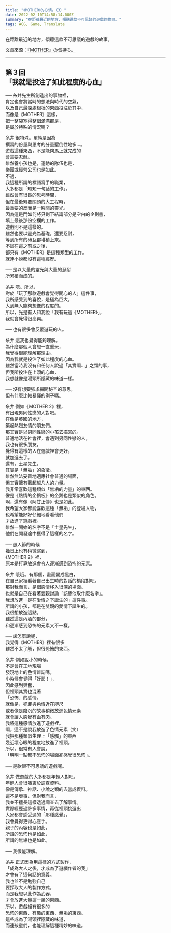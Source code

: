 ```yaml
---
title: "《MOTHER》的心情。（3）"
date: 2022-02-10T14:58:14.000Z
summary: "在距離最近的地方，傾聽這款不可思議的遊戲的故事。"
tags: ACG, Game, Translate
---
```


在距離最近的地方，傾聽這款不可思議的遊戲的故事。

文章來源：[『MOTHER』の気持ち。](https://www.1101.com/MOTHER/MOTHER_itoi.html)

---

## 第３回<br/>「我就是投注了如此程度的心血」

── 糸井先生所創造出的事物裡，
<br/>肯定也會將當時的想法與時代的空氣，
<br/>以及自己最深處根柢的東西投注於其中，
<br/>而像是《MOTHER》這樣，
<br/>把一整袋塞得整個滿滿都是，
<br/>是屬於特殊的情況嗎？

糸井 很特殊。單純是因為
<br/>撰寫的份量與思考的分量壓倒性地多…。
<br/>遊戲這種東西，不是能夠馬上就完成的
<br/>會需要忍耐。
<br/>雖然養小孩也是，運動的隊伍也是，
<br/>樂團或經營公司也是如此。
<br/>不過，
<br/>我這種所謂的標語寫手的職業，
<br/>大多都是「短短一句話的工作」。
<br/>雖然會有很長的思考時間，
<br/>但在最後緊要關頭的大工程時，
<br/>最重要的反而是一瞬間的靈光。
<br/>因為這是門如何將只剩下結論部分是空白的企劃書，
<br/>填上最後那份空欄的工作。
<br/>遊戲則不是這樣的。
<br/>雖然也要以靈光為基礎，還要忍耐，
<br/>等到所有的磚瓦都堆積上來。
<br/>不論在這之前或之後，
<br/>都只有《MOTHER》是這種類型的工作。
<br/>就連小說都沒有這種經歷。

── 是以大量的靈光與大量的忍耐
<br/>所累積而成的。

糸井 嗯。所以，
<br/>對於「玩了那款遊戲會覺得開心的人」這件事，
<br/>我所感受到的喜悅，是極為巨大，
<br/>大到無人能夠想像的程度的。
<br/>所以，光是有人和我說「我有玩過《MOTHER》」，
<br/>我就會覺得很高興。

── 也有很多會反覆遊玩的人。

糸井 這我也覺得能夠理解。
<br/>為什麼那個人會想一直重玩，
<br/>我覺得很能理解那理由。
<br/>因為我就是投注了如此程度的心血。
<br/>雖然當時我沒有和任何人說過「其實啊…」之類的事，
<br/>但我所投注在上頭的心血，
<br/>我想就像是湯頭所隱藏的味道一樣。

── 沒有想要強求揭開秘辛的意思，
<br/>但有什麼比較易懂的例子嗎。

糸井 例如《MOTHER 2》裡，
<br/>有出現男同性戀的人對吧。
<br/>在像是英國的地方，
<br/>築起熱烈友情的朋友們。
<br/>那其實是以男同性戀的小孩去描寫的。
<br/>普通地活在社會裡，會遇到男同性戀的人，
<br/>我也有很多朋友，
<br/>覺得有這樣的人在遊戲裡會更好，
<br/>就加進去了。
<br/>還有，土星先生，
<br/>其實是「無垢」的象徵。
<br/>雖然無法妥善地適應社會普通的場面，
<br/>但其實擁有著超越凡人的力量。
<br/>我非常喜歡這種類似「無垢的力量」的東西。
<br/>像是《熱情的企鵝板》的企鵝也是類似的角色。
<br/>啊，還有像《阿甘正傳》也是如此。
<br/>我希望大家都能喜歡這種「無垢」的登場人物，
<br/>也希望能好好仔細地看看他們
<br/>才放進了遊戲裡。
<br/>雖然一開始的名字不是「土星先生」，
<br/>他們在開發途中獲得了這樣的名字。

── 愚人節的時候
<br/>幾日上也有稍微寫到，
<br/>《MOTHER 2》裡，
<br/>原本是打算放進會令人逐漸感到恐怖的元素。

糸井 哦哦。有那個，畫面變成黑白，
<br/>在自己家裡看著自己出生時的對話的橋段對吧。
<br/>那對我而言，是個感情移入很深的場面。
<br/>也就是自己在看著雙親討論「該替他取什麼名字」。
<br/>我想放進「是在愛情之下誕生的」這件事。
<br/>所謂的小孩，都是在雙親的愛情下誕生的。
<br/>我很想放進這點。
<br/>雖然這是內涵的部分，
<br/>和逐漸感到恐怖的元素又不一樣。

── 該怎麼說呢，
<br/>我覺得《MOTHER》裡有很多
<br/>雖然不太了解，但很恐怖的東西。

糸井 例如說小的時候，
<br/>不是會在工地現場
<br/>發現地上的色情雜誌嗎，
<br/>小時候會覺得「好耶！」，
<br/>因此感到興奮，
<br/>但裡頭其實也混著
<br/>「恐怖」的感情。
<br/>就像是，犯罪與色情近在咫尺
<br/>或者像是陰沉的故事稍微放進色情元素
<br/>就會讓人感覺有血有肉。
<br/>我將這種感情放進了遊戲裡。
<br/>啊，這不是說我放進了色情元素（笑）
<br/>我把那種類似生理上「感觸」的東西
<br/>幾近壞心眼的程度地放進了裡頭。
<br/>所以，很常有人會說，
<br/>「明明一點都不恐怖的場面卻感覺很恐怖」。

── 是款很不可思議的遊戲呢。

糸井 做遊戲的大多都是年輕人對吧。
<br/>年輕人會很熱衷於調查資料。
<br/>像是傳承、神話、小說之類的去當成資料。
<br/>這不是壞事，但對我而言，
<br/>我並不擅長這樣透過調查去了解事情。
<br/>實際經歷過許多事情，再從裡頭挑選出
<br/>大家都會感受過的「那種感覺」，
<br/>我會覺得更得心應手。
<br/>親子的內容也是如此，
<br/>所謂的恐怖也是如此，
<br/>所謂的無垢也是如此。

── 我很能理解。

糸井 正式因為用這樣的方式製作，
<br/>「成為大人之後，才成為了遊戲作者的我」
<br/>才會有了這句話的意義。
<br/>我也並不是勉強自己
<br/>要採取大人的製作方式，
<br/>而是我想以此作為武器，
<br/>才會放進大量這一類的東西。
<br/>所以，遊戲裡有很多的
<br/>恐怖的東西、有趣的東西、無垢的東西。
<br/>這些成為了湯頭裡隱藏的味道，
<br/>而連孩童們，也能理解這種精妙的味道。
